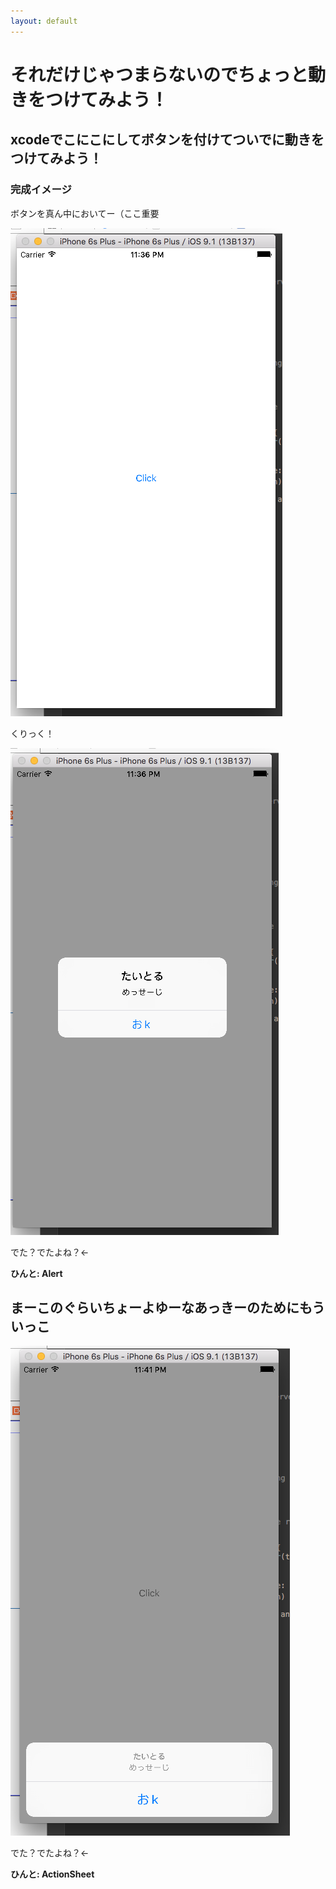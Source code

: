 ```yaml
---
layout: default
---
```

 
# それだけじゃつまらないのでちょっと動きをつけてみよう！
 
## xcodeでこにこにしてボタンを付けてついでに動きをつけてみよう！

### 完成イメージ

ボタンを真ん中においてー（ここ重要

![エビフライトライアングル](/shots/1-2-1.png "サンプル")

くりっく！

![エビフライトライアングル](/shots/1-2-2.png "サンプル")

でた？でたよね？←

__ひんと: Alert__

## まーこのぐらいちょーよゆーなあっきーのためにもういっこ


![エビフライトライアングル](/shots/1-2-3.png "サンプル")

でた？でたよね？←

__ひんと: ActionSheet__
